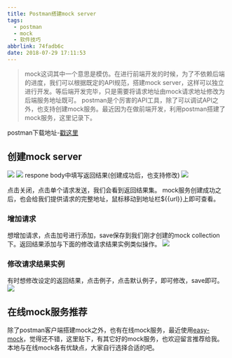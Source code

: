 ```yaml
---
title: Postman搭建mock server
tags:
  - postman
  - mock
  - 软件技巧
abbrlink: 74fadb6c
date: 2018-07-29 17:11:53
---
```

> mock这词其中一个意思是模仿。在进行前端开发的时候，为了不依赖后端的进度，我们可以根据既定的API规范，搭建mock server，这样可以独立进行开发。等后端开发完毕，只是需要将请求地址由mock请求地址修改为后端服务地址既可。
postman是个厉害的API工具，除了可以调试API之外，也支持创建mock服务。最近因为在做前端开发，利用postman搭建了mock服务，这里记录下。

postman下载地址-[戳这里](https://www.getpostman.com/)
## 创建mock server
![](https://static.1991421.cn/2018-07-29-D415CB6C-08B1-4AEE-8D98-4C34C541BC86.png)
![](https://static.1991421.cn/2018-07-29-204F66CA-5D9B-4447-B147-04A9F70A7751.png)
respone body中填写返回结果(创建成功后，也支持修改)
![](https://static.1991421.cn/2018-07-29-DD9DBC85-A328-406C-BEF3-9EA7A6FA027D.png)

点击关闭，点击单个请求发送，我们会看到返回结果集。
mock服务创建成功之后，也会给我们提供请求的完整地址，鼠标移动到地址栏${{url}}上即可查看。

### 增加请求
想增加请求，点击加号进行添加，save保存到我们刚才创建的mock collection下。返回结果添加与下面的修改请求结果实例类似操作。
![](https://static.1991421.cn/2018-07-29-093439.png)

### 修改请求结果实例
有时想修改设定的返回结果，点击例子，点击默认例子，即可修改，save即可。
![](https://static.1991421.cn/2018-07-29-092255.png)

## 在线mock服务推荐
除了postman客户端搭建mock之外，也有在线mock服务，最近使用[easy-mock](https://www.easy-mock.com/)，觉得还不错，这里贴下，有其它好的mock服务，也欢迎留言推荐给我。
本地与在线mock各有优缺点，大家自行选择合适的吧。
